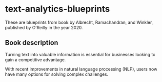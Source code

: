 # text-analytics-blueprints
These are blueprints from book by Albrecht, Ramachandran, and Winkler, published by O'Reilly in the year 2020. 

## Book description
Turning text into valuable information is essential for businesses looking to gain a competitive advantage.

With recent improvements in natural language processing (NLP), users now have many options for solving complex challenges.
